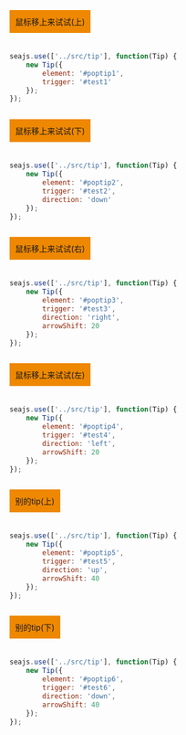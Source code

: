 <style>
.poptip {
font:12px/1.5 arial;
}
.cell {
overflow:hidden;
margin-bottom:20px;
}
.cell p {
float:left;
padding:10px;
background-color:#e80;
overflow:hidden;
}
.fn-hide {
display:none;
}
.ui-tiptext-container * {
    font-size:12px;
    margin:0;
    padding:0;
    line-height:1.5;
}
</style>
<link rel="stylesheet" href="http://dev.assets.alipay.net/al/alice.components.ui-poptip-1.1-SNAPSHOT-src.css" type="text/css" media="screen" charset="utf-8">
<link rel="stylesheet" href="http://dev.assets.alipay.net/al/alice.components.ui-tiptext-1.3-SNAPSHOT-src.css" type="text/css" media="screen" charset="utf-8">

<div class="cell">
    <p id="test1">鼠标移上来试试(上)</p>
</div>

<div class="ui-poptip fn-hide" id="poptip1">
    <div class="ui-poptip-shadow">
    <div class="ui-poptip-container">
        <div class="ui-poptip-arrow ui-poptip-arrow-7">
            <em>◆</em>
            <span>◆</span>
        </div>                  
        <div class="ui-poptip-content">
            <div>我是上方的tip</div>
            <div>我是上方的tip</div>            
        </div>
    </div>
    </div>
</div>

```javascript
seajs.use(['../src/tip'], function(Tip) {
    new Tip({
        element: '#poptip1',    
        trigger: '#test1'
    });
});
```

<div class="cell">
    <p id="test2">鼠标移上来试试(下)</p>
</div>

<div class="ui-poptip fn-hide" id="poptip2">
    <div class="ui-poptip-shadow">
    <div class="ui-poptip-container">
        <div class="ui-poptip-arrow ui-poptip-arrow-11">
            <em>◆</em>
            <span>◆</span>
        </div>                  
        <div class="ui-poptip-content">
            <div>我是下方的tip</div>
            <div>我是下方的tip</div>       
        </div>
    </div>
    </div>
</div>

```javascript
seajs.use(['../src/tip'], function(Tip) {
    new Tip({
        element: '#poptip2',
        trigger: '#test2',
        direction: 'down'
    });
});
```

<div class="cell">
    <p id="test3">鼠标移上来试试(右)</p>
</div>

<div class="ui-poptip fn-hide" id="poptip3">
    <div class="ui-poptip-shadow">
    <div class="ui-poptip-container">
        <div class="ui-poptip-arrow ui-poptip-arrow-10">
            <em>◆</em>
            <span>◆</span>
        </div>                  
        <div class="ui-poptip-content">
            <div>我是右方的tip</div>
            <div>我是右方的tip</div>
        </div>
    </div>
    </div>
</div>

```javascript
seajs.use(['../src/tip'], function(Tip) {
    new Tip({
        element: '#poptip3',
        trigger: '#test3',
        direction: 'right',
        arrowShift: 20
    });
});
```

<div class="cell">
    <p id="test4">鼠标移上来试试(左)</p>
</div>

<div class="ui-poptip fn-hide" id="poptip4">
    <div class="ui-poptip-shadow">
    <div class="ui-poptip-container">
        <div class="ui-poptip-arrow ui-poptip-arrow-2">
            <em>◆</em>
            <span>◆</span>
        </div>
        <div class="ui-poptip-content">
            <div>我是左方的tip</div>
            <div>我是左方的tip</div>
        </div>
    </div>
    </div>
</div>

```javascript
seajs.use(['../src/tip'], function(Tip) {
    new Tip({
        element: '#poptip4',
        trigger: '#test4',
        direction: 'left',
        arrowShift: 20
    });
});
```

<div class="cell">
    <p id="test5">别的tip(上)</p>
</div>

<div id="poptip5" class="ui-tiptext-container ui-tiptext-container-message fn-hide">
    <div class="ui-tiptext-arrow ui-tiptext-arrowdown">
        <em>◆</em>
        <span>◆</span>
    </div>
    <p class="ui-tiptext ui-tiptext-message"><span class="ui-tiptext-icon"></span>此服务支付宝不收取任何费用。</p>
</div>

```javascript
seajs.use(['../src/tip'], function(Tip) {
    new Tip({
        element: '#poptip5',
        trigger: '#test5',
        direction: 'up',
        arrowShift: 40
    });
});
```

<div class="cell">
    <p id="test6">别的tip(下)</p>
</div>

<div id="poptip6" class="ui-tiptext-container ui-tiptext-container-warning fn-hide">
    <div class="ui-tiptext-arrow ui-tiptext-arrowup">
        <em>◆</em>
        <span>◆</span>
    </div>
    <p class="ui-tiptext ui-tiptext-warning"><span class="ui-tiptext-icon"></span>此服务支付宝不收取任何费用。</p>
</div>

```javascript
seajs.use(['../src/tip'], function(Tip) {
    new Tip({
        element: '#poptip6',
        trigger: '#test6',
        direction: 'down',
        arrowShift: 40
    });
});
```

